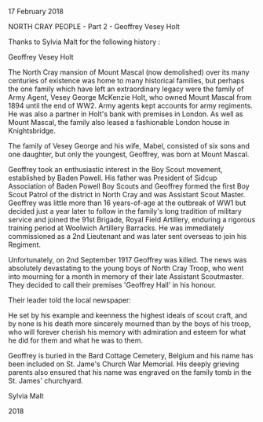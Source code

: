 17 February 2018

NORTH CRAY PEOPLE - Part 2 - Geoffrey Vesey Holt

Thanks to Sylvia Malt for the following history :

Geoffrey Vesey Holt

The North Cray mansion of Mount Mascal (now demolished) over its many centuries of existence was home to many historical families, but perhaps the one family which have left an extraordinary legacy were the family of Army Agent, Vesey George McKenzie Holt, who owned Mount Mascal from 1894 until the end of WW2. Army agents kept accounts for army regiments. He was also a partner in Holt's bank with premises in London. As well as Mount Mascal, the family also leased a fashionable London house in Knightsbridge.

The family of Vesey George and his wife, Mabel, consisted of six sons and one daughter, but only the youngest, Geoffrey, was born at Mount Mascal.

Geoffrey took an enthusiastic interest in the Boy Scout movement, established by Baden Powell. His father was President of Sidcup Association of Baden Powell Boy Scouts and Geoffrey formed the first Boy Scout Patrol of the district in North Cray and was Assistant Scout Master. Geoffrey was little more than 16 years-of-age at the outbreak of WW1 but decided just a year later to follow in the family's long tradition of military service and joined the 91st Brigade, Royal Field Artillery, enduring a rigorous training period at Woolwich Artillery Barracks. He was immediately commissioned as a 2nd Lieutenant and was later sent overseas to join his Regiment.

Unfortunately, on 2nd September 1917 Geoffrey was killed. The news was absolutely devastating to the young boys of North Cray Troop, who went into mourning for a month in memory of their late Assistant Scoutmaster. They decided to call their premises 'Geoffrey Hall' in his honour.

Their leader told the local newspaper:

He set by his example and keenness the highest ideals of scout craft, and by none is his death more sincerely mourned than by the boys of his troop, who will forever cherish his memory with admiration and esteem for what he did for them and what he was to them.

Geoffrey is buried in the Bard Cottage Cemetery, Belgium and his name has been included on St. Jame's Church War Memorial. His deeply grieving parents also ensured that his name was engraved on the family tomb in the St. James' churchyard.

Sylvia Malt

2018
